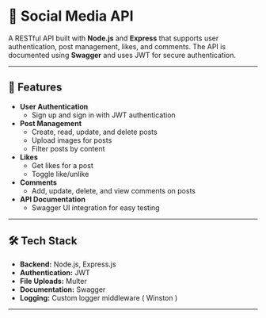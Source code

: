 # 📸 Social Media API

A RESTful API built with **Node.js** and **Express** that supports user authentication, post management, likes, and comments. The API is documented using **Swagger** and uses JWT for secure authentication.

---

## 🚀 Features

- **User Authentication**
  - Sign up and sign in with JWT authentication
- **Post Management**
  - Create, read, update, and delete posts
  - Upload images for posts
  - Filter posts by content
- **Likes**
  - Get likes for a post
  - Toggle like/unlike
- **Comments**
  - Add, update, delete, and view comments on posts
- **API Documentation**
  - Swagger UI integration for easy testing

---

## 🛠️ Tech Stack

- **Backend:** Node.js, Express.js
- **Authentication:** JWT
- **File Uploads:** Multer
- **Documentation:** Swagger
- **Logging:** Custom logger middleware ( Winston )

---
